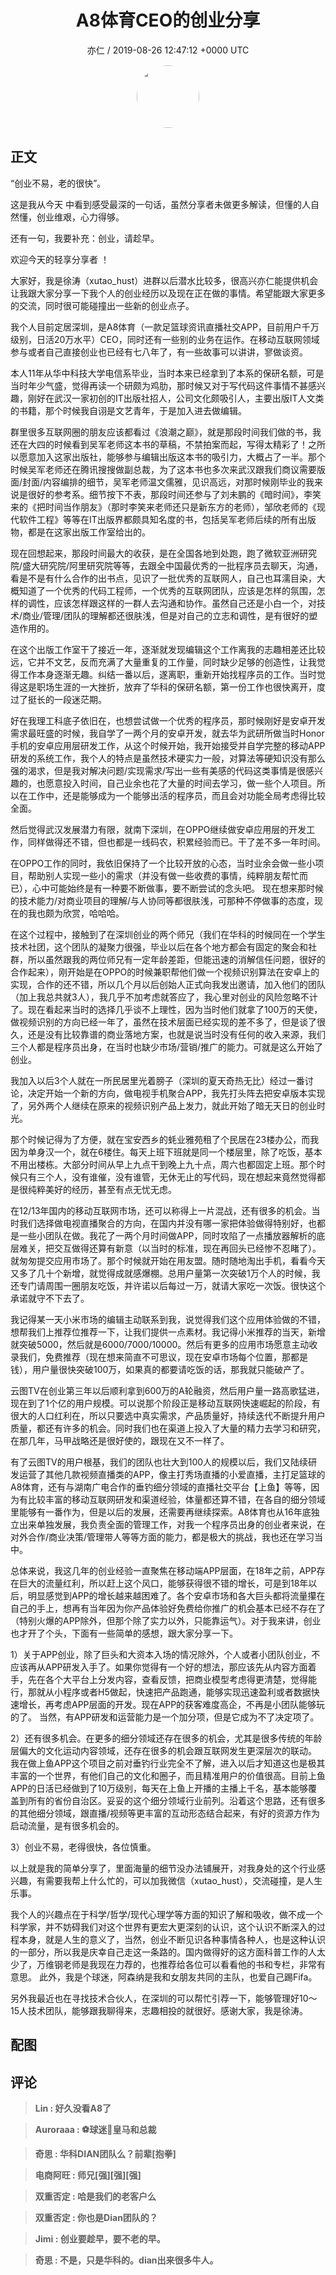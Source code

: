<h1 align="center">A8体育CEO的创业分享</h1>
<p align="center">
    <a>亦仁 / 2019-08-26 12:47:12 &#43;0000 UTC</a>
</p>

<div align="center">
    <img src="https://images.zsxq.com/Fn3NQqCN8nuGF86yZPXSbEsl0mb3?e=1590940799&amp;token=kIxbL07-8jAj8w1n4s9zv64FuZZNEATmlU_Vm6zD:pfbNc8W3hS0oYG_hyXXh_rHMHuc=" width="100" height="100" style="border:1px solid;border-radius:50%; color:#ffffff"/>
</div>

## 正文

<div>
 

“创业不易，老的很快”。

这是我从今天 中看到感受最深的一句话，虽然分享者未做更多解读，但懂的人自然懂，创业维艰，心力得够。

还有一句，我要补充：创业，请趁早。

欢迎今天的轻享分享者  ！

大家好，我是徐涛（xutao_hust）进群以后潜水比较多，很高兴亦仁能提供机会让我跟大家分享一下我个人的创业经历以及现在正在做的事情。希望能跟大家更多的交流，同时很可能碰撞出一些新的创业点子。

我个人目前定居深圳，是A8体育（一款足篮球资讯直播社交APP，目前用户千万级别，日活20万水平）CEO，同时还有一些别的业务在运作。在移动互联网领域参与或者自己直接创业也已经有七八年了，有一些故事可以讲讲，寥做谈资。

本人11年从华中科技大学电信系毕业，当时本来已经拿到了本系的保研名额，可是当时年少气盛，觉得再读一个研颇为鸡肋，那时候又对于写代码这件事情不甚感兴趣，刚好在武汉一家初创的IT出版社招人，公司文化颇吸引人，主要出版IT人文类的书籍，那个时候我自诩是文艺青年，于是加入进去做编辑。

群里很多互联网圈的朋友应该都看过《浪潮之巅》，就是那段时间我们做的书，我还在大四的时候看到吴军老师这本书的草稿，不禁拍案而起，写得太精彩了！之所以愿意加入这家出版社，能够参与编辑出版这本书的吸引力，大概占了一半。那个时候吴军老师还在腾讯搜搜做副总裁，为了这本书也多次来武汉跟我们商议需要版面/封面/内容编排的细节，吴军老师温文儒雅，见识高远，对那时候刚毕业的我来说是很好的参考系。细节按下不表，那段时间还参与了刘未鹏的《暗时间》，李笑来的《把时间当作朋友》（那时李笑来老师还只是新东方的老师），邹欣老师的《现代软件工程》等等在IT出版界都颇具知名度的书，包括吴军老师后续的所有出版物，都是在这家出版工作室给出的。

现在回想起来，那段时间最大的收获，是在全国各地到处跑，跑了微软亚洲研究院/盛大研究院/阿里研究院等等，去跟全中国最优秀的一批程序员去聊天，沟通，看是不是有什么合作的出书点，见识了一批优秀的互联网人，自己也耳濡目染，大概知道了一个优秀的代码工程师，一个优秀的互联网团队，应该是怎样的氛围，怎样的调性，应该怎样跟这样的一群人去沟通和协作。虽然自己还是小白一个，对技术/商业/管理/团队的理解都还很肤浅，但是对自己的立志和调性，是有很好的塑造作用的。

在这个出版工作室干了接近一年，逐渐就发现编辑这个工作离我的志趣相差还比较远，它并不文艺，反而充满了大量重复的工作量，同时缺少足够的创造性，让我觉得工作本身逐渐无趣。纠结一番以后，遂离职，重新开始找程序员的工作。当时觉得这是职场生涯的一大挫折，放弃了华科的保研名额，第一份工作也很快离开，度过了挺长的一段迷茫期。

好在我理工科底子依旧在，也想尝试做一个优秀的程序员，那时候刚好是安卓开发需求最旺盛的时候，我自学了一两个月的安卓开发，就去华为武研所做当时Honor手机的安卓应用层研发工作，从这个时候开始，我开始接受并自学完整的移动APP研发的系统工作，我个人的特点是虽然技术硬实力一般，对算法等硬知识没有那么强的渴求，但是我对解决问题/实现需求/写出一些有美感的代码这类事情是很感兴趣的，也愿意投入时间，自己业余也花了大量的时间去学习，做一些个人项目。所以在工作中，还是能够成为一个能够出活的程序员，而且会对功能全局考虑得比较全面。

然后觉得武汉发展潜力有限，就南下深圳，在OPPO继续做安卓应用层的开发工作，同样做得还不错，但也都是一线码农，积累经验而已。干了差不多一年时间。

在OPPO工作的同时，我依旧保持了一个比较开放的心态，当时业余会做一些小项目，帮助别人实现一些小的需求（并没有做一些收费的事情，纯粹朋友帮忙而已），心中可能始终是有一种要不断做事，要不断尝试的念头吧。 现在想来那时候的技术能力/对商业项目的理解/与人协同等都很肤浅，可那种不停做事的态度，现在的我也颇为欣赏，哈哈哈。

在这个过程中，接触到了在深圳创业的两个师兄（我们在华科的时候同在一个学生技术社团，这个团队的凝聚力很强，毕业以后在各个地方都会有固定的聚会和社群，所以虽然跟我的两位师兄有一定年龄差距，但能迅速的消解信任问题，很好的合作起来），刚开始是在OPPO的时候兼职帮他们做一个视频识别算法在安卓上的实现，合作的还不错，所以几个月以后创始人正式向我发出邀请，加入他们的团队（加上我总共就3人），我几乎不加考虑就答应了，我心里对创业的风险忽略不计了。现在看起来当时的选择几乎谈不上理性，因为当时他们就拿了100万的天使，做视频识别的方向已经一年了，虽然在技术层面已经实现的差不多了，但是谈了很久，还是没有比较靠谱的商业落地方案，也就是说当时没有任何的收入来源，我们三个人都是程序员出身，在当时也缺少市场/营销/推广的能力。可就是这么开始了创业。

我加入以后3个人就在一所民居里光着膀子（深圳的夏天奇热无比）经过一番讨论，决定开始一个新的方向，做电视手机聚合APP，我先打头阵去把安卓版本实现了，另外两个人继续在原来的视频识别产品上发力，就此开始了暗无天日的创业时光。

那个时候记得为了方便，就在宝安西乡的蚝业雅苑租了个民居在23楼办公，而我因为单身汉一个，就在6楼住。每天上班下班就是同一个楼层里，除了吃饭，基本不用出楼栋。大部分时间从早上九点干到晚上九十点，周六也都固定上班。那个时候只有三个人，没有谁催，没有谁管，无休无止的写代码，现在想起来竟然觉得都是很纯粹美好的经历，甚至有点无忧无虑。

在12/13年国内的移动互联网市场，还可以称得上一片混战，还有很多的机会。当时我们选择做电视直播聚合的方向，在国内并没有哪一家把体验做得特别好，也都是一些小团队在做。我花了一两个月时间做APP，同时攻陷了一点播放器解析的底层难关，把交互做得还算有新意（以当时的标准，现在再回头已经惨不忍睹了）。就匆匆提交应用市场了。那个时候就开始在用友盟。随时随地淘出手机，看看今天又多了几十个新增，就觉得成就感爆棚。总用户量第一次突破1万个人的时候，我还专门请周围一圈朋友吃饭，并许诺以后每过一万，就请大家吃一次饭。很快这个承诺就守不下去了。

我记得某一天小米市场的编辑主动联系到我，说觉得我们这个应用体验做的不错，想帮我们上推荐位推荐一下，让我们提供一点素材。我记得小米推荐的当天，新增就突破5000，然后就是6000/7000/10000。然后有更多的应用市场愿意主动收录我们，免费推荐（现在想来简直不可思议，现在安卓市场每个位置，那都是钱），用户量很快突破100万，如果真的都要请吃饭的话，那我就只能破产了。

云图TV在创业第三年以后顺利拿到600万的A轮融资，然后用户量一路高歌猛进，现在到了1个亿的用户规模。可以说那个阶段正是移动互联网快速崛起的阶段，有很大的人口红利在，所以只要选中真实需求，产品质量好，持续迭代不断提升用户质量，都还有许多的机会。同时我们也在渠道上投入了大量的精力去学习和研究，在那几年，马甲战略还是很好使的，跟现在又不一样了。

有了云图TV的用户根基，我们的团队也壮大到100人的规模以后，我们又陆续研发运营了其他几款视频直播类的APP，像主打秀场直播的小爱直播，主打足篮球的A8体育，还有与湖南广电合作的垂钓细分领域的直播社交平台【上鱼】等等，因为有比较丰富的移动互联网研发和渠道经验，体量都还算不错，在各自的细分领域里能够有一番作为，但是以后的发展，还需要再继续探索。A8体育也从16年底独立出来单独发展，我负责全面的管理工作，对我一个程序员出身的创业者来说，在对外合作/商业决策/管理带人等等方面的能力，都是极大的挑战，我也还在学习当中。

总体来说，我这几年的创业经验一直聚焦在移动端APP层面，在18年之前，APP存在巨大的流量红利，所以赶上这个风口，能够获得很不错的增长，可是到18年以后，明显感觉到APP的增长越来越困难了。各个安卓市场和各大巨头都将流量攥在自己的手上，想再有当年因为你产品体验好免费给你推广的机会基本已经不存在了（特别火爆的APP除外，但那个除了实力以外，只能靠运气）。对于我来讲，创业也才开了个头，下面有一些简单的感想，跟大家分享一下。

1）关于APP创业，除了巨头和大资本入场的情况除外，个人或者小团队创业，不应该再从APP研发入手了。如果你觉得有一个好的想法，那应该先从内容方面着手，先在各个大平台上分发内容，查看反馈，把商业模型考虑得更清楚，觉得能行，那就从小程序或者H5做起，快速把产品跑通，能够实现迅速盈利或者数据快速增长，再考虑APP层面的开发。现在APP的获客难度高企，不再是小团队能够玩的了。  当然，有APP研发和运营能力是一个加分项，但是它成为不了决定项了。

2）还有很多机会。在更多的细分领域还存在很多的机会，尤其是很多传统的年龄层偏大的文化运动内容领域，还存在很多的机会跟互联网发生更深层次的联动。 我在做上鱼APP这个项目之前对垂钓行业完全不了解，进入以后才知道这也是极其丰富的一个世界，有他们自己的文化和圈子，而且精准用户的价值很高。目前上鱼APP的日活已经做到了10万级别，每天在上鱼上开播的主播上千名，基本能够覆盖到所有的省份自治区。妥妥的这个细分领域行业前列。沿着这个思路，还有很多的其他细分领域，跟直播/视频等更丰富的互动形态结合起来，有好的资源方作为启动流量，是有很多机会的。

3）创业不易，老得很快，各位慎重。

以上就是我的简单分享了，里面海量的细节没办法铺展开，对我身处的这个行业感兴趣，有需要我帮上什么忙的，可以加我微信（xutao_hust），交流碰撞，是人生乐事。

我个人的兴趣点在于科学/哲学/现代心理学等方面的知识了解和吸收，做不成一个科学家，并不妨碍我们对这个世界有更宏大更深刻的认识，这个认识不断深入的过程本身，就是人生的意义了，当然，创业不断见识各种事情各种人，也是这种认识的一部分，所以我是庆幸自己走这一条路的。国内做得好的这方面科普工作的人太少了，万维钢老师是我现在力荐的，也推荐给各位可以看看他的书和专栏，非常有意思。 此外，我是个球迷，阿森纳是我和女朋友共同的主队，也爱自己踢Fifa。

另外我最近也在寻找技术合伙人，在深圳的可以帮忙引荐一下，能够管理好10～15人技术团队，能够跟我聊得来，志趣相投的就很好。感谢大家，我是徐涛。
</div>

## 配图
<div class="image" align="center">

</div>

## 评论

<div align="left">
<div>

<blockquote >
<span> <strong>Lin : 好久没看A8了 </strong></span>
</blockquote>

<blockquote >
<span> <strong>Auroraaa : ⚽️球迷🙋皇马和总裁 </strong></span>
</blockquote>

<blockquote >
<span> <strong>奇思 : 华科DIAN团队么？前辈[抱拳] </strong></span>
</blockquote>

<blockquote >
<span> <strong>电商阿旺 : 师兄[强][强][强] </strong></span>
</blockquote>

<blockquote >
<span> <strong>双重否定 : 哈是我们的老客户么 </strong></span>
</blockquote>

<blockquote >
<span> <strong>双重否定 : 你也是Dian团队的？ </strong></span>
</blockquote>

<blockquote >
<span> <strong>Jimi : 创业要趁早，要不老的早。 </strong></span>
</blockquote>

<blockquote >
<span> <strong>奇思 : 不是，只是华科的。dian出来很多牛人。 </strong></span>
</blockquote>

</div>
</div>